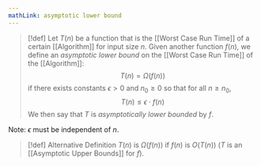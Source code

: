 ```yaml
---
mathLink: asymptotic lower bound
---
```

>[!def]
>Let $T(n)$ be a function that is the [[Worst Case Run Time]] of a certain [[Algorithm]] for input size $n$. Given another function $f(n)$, we define an *asymptotic lower bound* on the [[Worst Case Run Time]] of the [[Algorithm]]:
>$$T(n)=\Omega(f(n))$$
>if there exists constants $\epsilon>0$ and $n_{0}\ge0$ so that for all $n\ge n_{0}$,
>$$T(n)\le \epsilon\cdot f(n)$$
>We then say that $T$ is *asymptotically lower bounded* by $f$.

Note: $\epsilon$ must be independent of $n$.

>[!def] Alternative Definition
>$T(n)$ is $\Omega(f(n))$ if $f(n)$ is $O(T(n))$ ($T$ is an [[Asymptotic Upper Bounds]] for $f$).




